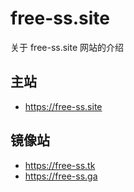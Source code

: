 # free-ss.site
关于 free-ss.site 网站的介绍

## 主站
+ https://free-ss.site

## 镜像站
+ https://free-ss.tk
+ https://free-ss.ga
